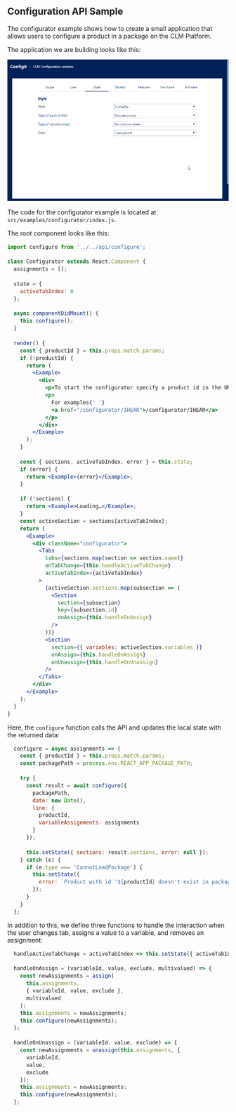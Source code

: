 ## Configuration API Sample

The configurator example shows how to create a small application that allows users to configure a product in a package on the CLM Platform.

The application we are building looks like this:

![Configurator sample](./configurator.gif)

The code for the configurator example is located at `src/examples/configurator/index.js`.

The root component looks like this:

```jsx
import configure from '../../api/configure';

class Configurator extends React.Component {
  assignments = [];

  state = {
    activeTabIndex: 0
  };

  async componentDidMount() {
    this.configure();
  }

  render() {
    const { productId } = this.props.match.params;
    if (!productId) {
      return (
        <Example>
          <div>
            <p>To start the configurator specify a product id in the URL. </p>
            <p>
              For examples{' '}
              <a href="/configurator/IHEAR">/configurator/IHEAR</a>
            </p>
          </div>
        </Example>
      );
    }

    const { sections, activeTabIndex, error } = this.state;
    if (error) {
      return <Example>{error}</Example>;
    }

    if (!sections) {
      return <Example>Loading…</Example>;
    }
    const activeSection = sections[activeTabIndex];
    return (
      <Example>
        <div className="configurator">
          <Tabs
            tabs={sections.map(section => section.name)}
            onTabChange={this.handleActiveTabChange}
            activeTabIndex={activeTabIndex}
          >
            {activeSection.sections.map(subsection => (
              <Section
                section={subsection}
                key={subsection.id}
                onAssign={this.handleOnAssign}
              />
            ))}
            <Section
              section={{ variables: activeSection.variables }}
              onAssign={this.handleOnAssign}
              onUnassign={this.handleOnUnassign}
            />
          </Tabs>
        </div>
      </Example>
    );
  }
}
```

Here, the `configure` function calls the API and updates the local state with the returned data:

```jsx
  configure = async assignments => {
    const { productId } = this.props.match.params;
    const packagePath = process.env.REACT_APP_PACKAGE_PATH;

    try {
      const result = await configure({
        packagePath,
        date: new Date(),
        line: {
          productId,
          variableAssignments: assignments
        }
      });

      this.setState({ sections: result.sections, error: null });
    } catch (e) {
      if (e.type === 'CannotLoadPackage') {
        this.setState({
          error: `Product with id '${productId} doesn't exist in package with path '${packagePath}'`
        });
      }
    }
  };
```

In addition to this, we define three functions to handle the interaction when the user changes tab, assigns a value to a variable, and removes an assignment:

```jsx
  handleActiveTabChange = activeTabIndex => this.setState({ activeTabIndex });

  handleOnAssign = (variableId, value, exclude, multivalued) => {
    const newAssignments = assign(
      this.assignments,
      { variableId, value, exclude },
      multivalued
    );
    this.assignments = newAssignments;
    this.configure(newAssignments);
  };

  handleOnUnassign = (variableId, value, exclude) => {
    const newAssignments = unassign(this.assignments, {
      variableId,
      value,
      exclude
    });
    this.assignments = newAssignments;
    this.configure(newAssignments);
  };
```

